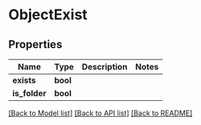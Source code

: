 # ObjectExist

## Properties
Name | Type | Description | Notes
------------ | ------------- | ------------- | -------------
**exists** | **bool** |  | 
**is_folder** | **bool** |  | 



[[Back to Model list]](README.md#documentation-for-models) [[Back to API list]](README.md#documentation-for-api-endpoints) [[Back to README]](README.md)


